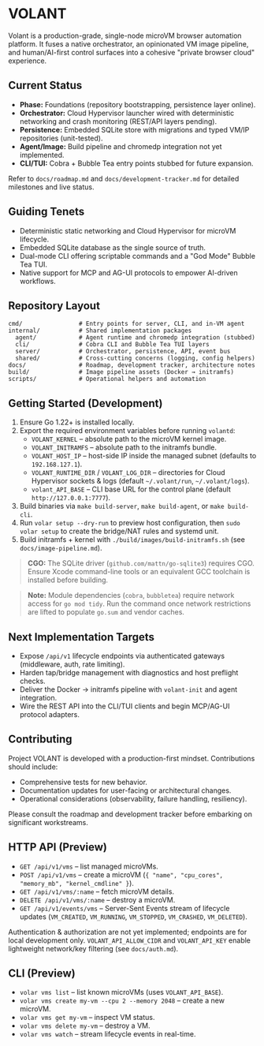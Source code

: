 # VOLANT

Volant is a production-grade, single-node microVM browser automation platform. It fuses a native orchestrator, an opinionated VM image pipeline, and human/AI-first control surfaces into a cohesive "private browser cloud" experience.

## Current Status
- **Phase:** Foundations (repository bootstrapping, persistence layer online).
- **Orchestrator:** Cloud Hypervisor launcher wired with deterministic networking and crash monitoring (REST/API layers pending).
- **Persistence:** Embedded SQLite store with migrations and typed VM/IP repositories (unit-tested).
- **Agent/Image:** Build pipeline and chromedp integration not yet implemented.
- **CLI/TUI:** Cobra + Bubble Tea entry points stubbed for future expansion.

Refer to `docs/roadmap.md` and `docs/development-tracker.md` for detailed milestones and live status.

## Guiding Tenets
- Deterministic static networking and Cloud Hypervisor for microVM lifecycle.
- Embedded SQLite database as the single source of truth.
- Dual-mode CLI offering scriptable commands and a "God Mode" Bubble Tea TUI.
- Native support for MCP and AG-UI protocols to empower AI-driven workflows.

## Repository Layout
```
cmd/                # Entry points for server, CLI, and in-VM agent
internal/           # Shared implementation packages
  agent/            # Agent runtime and chromedp integration (stubbed)
  cli/              # Cobra CLI and Bubble Tea TUI layers
  server/           # Orchestrator, persistence, API, event bus
  shared/           # Cross-cutting concerns (logging, config helpers)
docs/               # Roadmap, development tracker, architecture notes
build/              # Image pipeline assets (Docker → initramfs)
scripts/            # Operational helpers and automation
```

## Getting Started (Development)
1. Ensure Go 1.22+ is installed locally.
2. Export the required environment variables before running `volantd`:
   - `VOLANT_KERNEL` – absolute path to the microVM kernel image.
   - `VOLANT_INITRAMFS` – absolute path to the initramfs bundle.
   - `VOLANT_HOST_IP` – host-side IP inside the managed subnet (defaults to `192.168.127.1`).
   - `VOLANT_RUNTIME_DIR` / `VOLANT_LOG_DIR` – directories for Cloud Hypervisor sockets & logs (default `~/.volant/run`, `~/.volant/logs`).
   - `volant_API_BASE` – CLI base URL for the control plane (default `http://127.0.0.1:7777`).
3. Build binaries via `make build-server`, `make build-agent`, or `make build-cli`.
4. Run `volar setup --dry-run` to preview host configuration, then `sudo volar setup` to create the bridge/NAT rules and systemd unit.
5. Build initramfs + kernel with `./build/images/build-initramfs.sh` (see `docs/image-pipeline.md`).

> **CGO:** The SQLite driver (`github.com/mattn/go-sqlite3`) requires CGO. Ensure Xcode command-line tools or an equivalent GCC toolchain is installed before building.

> **Note:** Module dependencies (`cobra`, `bubbletea`) require network access for `go mod tidy`. Run the command once network restrictions are lifted to populate `go.sum` and vendor caches.

## Next Implementation Targets
- Expose `/api/v1` lifecycle endpoints via authenticated gateways (middleware, auth, rate limiting).
- Harden tap/bridge management with diagnostics and host preflight checks.
- Deliver the Docker → initramfs pipeline with `volant-init` and agent integration.
- Wire the REST API into the CLI/TUI clients and begin MCP/AG-UI protocol adapters.

## Contributing
Project VOLANT is developed with a production-first mindset. Contributions should include:
- Comprehensive tests for new behavior.
- Documentation updates for user-facing or architectural changes.
- Operational considerations (observability, failure handling, resiliency).

Please consult the roadmap and development tracker before embarking on significant workstreams.
## HTTP API (Preview)
- `GET /api/v1/vms` – list managed microVMs.
- `POST /api/v1/vms` – create a microVM (`{ "name", "cpu_cores", "memory_mb", "kernel_cmdline" }`).
- `GET /api/v1/vms/:name` – fetch microVM details.
- `DELETE /api/v1/vms/:name` – destroy a microVM.
- `GET /api/v1/events/vms` – Server-Sent Events stream of lifecycle updates (`VM_CREATED`, `VM_RUNNING`, `VM_STOPPED`, `VM_CRASHED`, `VM_DELETED`).

Authentication & authorization are not yet implemented; endpoints are for local development only. `VOLANT_API_ALLOW_CIDR` and `VOLANT_API_KEY` enable lightweight network/key filtering (see `docs/auth.md`).

## CLI (Preview)
- `volar vms list` – list known microVMs (uses `VOLANT_API_BASE`).
- `volar vms create my-vm --cpu 2 --memory 2048` – create a new microVM.
- `volar vms get my-vm` – inspect VM status.
- `volar vms delete my-vm` – destroy a VM.
- `volar vms watch` – stream lifecycle events in real-time.
